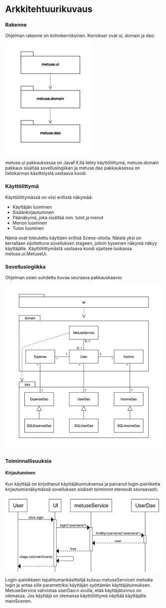 # Arkkitehtuurikuvaus

### Rakenne

Ohjelman rakenne on kolmikerroksinen. Kerrokser ovat ui, domain ja dao:

<img src="https://github.com/HiskiR/ot-harjoitustyo/blob/master/dokumentaatio/kuvat/Rakenne.png">

metuse.ui pakkauksessa on JavaFX:llä tehty käyttöliittymä, metuse.domain pakkaus sisältää sovelluslogiikan ja metuse.dao pakkauksessa on tietokannan käsittelystä vastaava koodi.

### Käyttölittymä

Käyttöliittymässä on viisi erillistä näkymää:

- Käyttäjän luominen
- Sisäänkirjautuminen
- Päänäkymä, joka sisältää mm. tulot ja menot
- Menon luominen
- Tulon luominen

Nämä ovat toteutettu käyttäen erillisä Scene-olioita. Näistä yksi on kerrallaan sijoitettuna sovelluksen stageen, jolloin kyseinen näkymä näkyy käyttäjälle.
Käyttöliittymästä vastaava koodi sijaitsee luokassa metuse.ui.MetuseUi.

### Sovelluslogiikka

Ohjelman osien suhdettu kuvaa seuraava pakkauskaavio:

<img src="https://github.com/HiskiR/ot-harjoitustyo/blob/master/dokumentaatio/kuvat/luokka:pakkauskaavio.png">


### Toiminnallisuuksia
#### Kirjautuminen

Kun käyttäjä on kirjoittanut käyttäjätunnuksensa ja painanut login-painiketta kirjautumisnäkymässä sovelluksen sisäiset toiminnot etenevät seuraavasti:

<img src="https://github.com/HiskiR/ot-harjoitustyo/blob/master/dokumentaatio/kuvat/login_sequence_diagram.png">

Login-painikkeen tepahtumankäsittelijä kutsuu metuseServicen metodia login ja antaa sille parametriksi käyttäjän syöttämän käyttäjätunnuksen. MetuseService vahvistaa userDao:n avulla, etää käyttäjätunnus on olemassa. Jos käyttäjä on olemassa käyttöliittymä näyttää käyttäjälle mainScenen.
